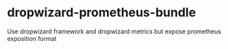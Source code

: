# dropwizard-prometheus-bundle
Use dropwizard framework and dropwizard metrics but expose prometheus exposition format
